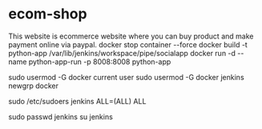 # ecom-shop
This website is ecommerce website where you can buy product and make payment online via paypal.
docker stop container --force 
docker build -t python-app /var/lib/jenkins/workspace/pipe/socialapp
docker run -d --name python-app-run -p 8008:8008 python-app


sudo usermod -G docker current user
sudo usermod -G docker jenkins
newgrp docker

sudo /etc/sudoers
jenkins ALL=(ALL) ALL

sudo passwd jenkins
su jenkins
